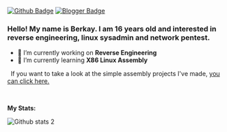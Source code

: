[![Github Badge](https://img.shields.io/badge/-Github-000?style=quare&labelColor=000&logo=Github&logoColor=white&link=link)](https://github.com/amaym0nn) 
[![Blogger Badge](https://img.shields.io/badge/-Blogger-FF9800?style=flat-quare&labelColor=FF9800&logo=Blogger&logoColor=white&link=link)](https://gentoowikitr.blogspot.com/)


### Hello! My name is Berkay. I am 16 years old and interested in reverse engineering, linux sysadmin and network pentest.

- 🔭 I’m currently working on **Reverse Engineering**
- 🌱 I’m currently learning **X86 Linux Assembly**

&nbsp;
If you want to take a look at the simple assembly projects I've made, <a href="https://github.com/amaym0nn/x86-assembly-projects"> you can click here. </a>

&nbsp;

**My Stats:**
&nbsp;

![Github stats 2](https://github-readme-stats.vercel.app/api?username=amaym0nn&show_icons=true&theme=radical)

